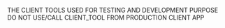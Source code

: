 THE CLIENT TOOLS USED FOR TESTING AND DEVELOPMENT PURPOSE
DO NOT USE/CALL CLIENT_TOOL FROM PRODUCTION CLIENT APP